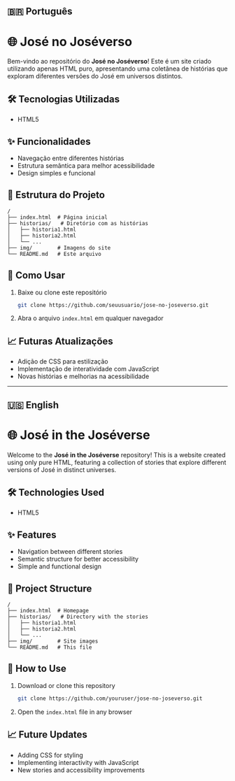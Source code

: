 ## 🇧🇷 Português

# 🌐 José no Joséverso

Bem-vindo ao repositório do **José no Joséverso**! Este é um site criado utilizando apenas HTML puro, apresentando uma coletânea de histórias que exploram diferentes versões do José em universos distintos.

## 🛠 Tecnologias Utilizadas
- HTML5

## ✨ Funcionalidades
- Navegação entre diferentes histórias
- Estrutura semântica para melhor acessibilidade
- Design simples e funcional

## 📃 Estrutura do Projeto
```
/
├── index.html  # Página inicial
├── historias/   # Diretório com as histórias
│   ├── historia1.html
│   ├── historia2.html
│   └── ...
├── img/        # Imagens do site
└── README.md   # Este arquivo
```

## 📖 Como Usar
1. Baixe ou clone este repositório
   ```sh
   git clone https://github.com/seuusuario/jose-no-joseverso.git
   ```
2. Abra o arquivo `index.html` em qualquer navegador

## 📈 Futuras Atualizações
- Adição de CSS para estilização
- Implementação de interatividade com JavaScript
- Novas histórias e melhorias na acessibilidade

---

## 🇺🇸 English

# 🌐 José in the Joséverse

Welcome to the **José in the Joséverse** repository! This is a website created using only pure HTML, featuring a collection of stories that explore different versions of José in distinct universes.

## 🛠 Technologies Used
- HTML5

## ✨ Features
- Navigation between different stories
- Semantic structure for better accessibility
- Simple and functional design

## 📃 Project Structure
```
/
├── index.html  # Homepage
├── historias/   # Directory with the stories
│   ├── historia1.html
│   ├── historia2.html
│   └── ...
├── img/        # Site images
└── README.md   # This file
```

## 📖 How to Use
1. Download or clone this repository
   ```sh
   git clone https://github.com/youruser/jose-no-joseverso.git
   ```
2. Open the `index.html` file in any browser

## 📈 Future Updates
- Adding CSS for styling
- Implementing interactivity with JavaScript
- New stories and accessibility improvements

